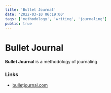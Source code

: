```yaml
---
title: 'Bullet Journal'
date: '2022-03-10 06:19:00'
tags: ['methodology', 'writing', 'journaling']
public: true
---
```


# Bullet Journal

**Bullet Journal** is a methodology of journaling.

### Links

- [bulletjournal.com](https://bulletjournal.com)

